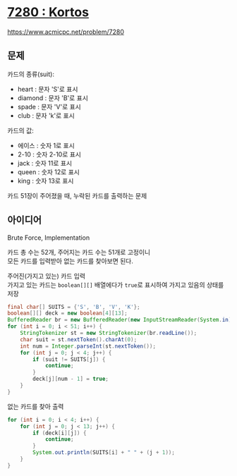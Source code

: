 # [7280 : Kortos](https://www.acmicpc.net/problem/7280)
https://www.acmicpc.net/problem/7280

## 문제
카드의 종류(suit):
- heart : 문자 'S'로 표시
- diamond : 문자 'B'로 표시
- spade : 문자 'V'로 표시
- club : 문자 'k'로 표시

카드의 값:
- 에이스 : 숫자 1로 표시
- 2-10 : 숫자 2-10로 표시
- jack : 숫자 11로 표시
- queen : 숫자 12로 표시
- king : 숫자 13로 표시

카드 51장이 주어졌을 때, 누락된 카드를 출력하는 문제

## 아이디어
Brute Force, Implementation

카드 총 수는 52개, 주어지는 카드 수는 51개로 고정이니  
모든 카드를 입력받아 없는 카드를 찾아보면 된다.

주어진(가지고 있는) 카드 입력  
가지고 있는 카드는 `boolean[][]` 배열에다가 `true`로 표시하여 가지고 있음의 상태를 저장
```java
final char[] SUITS = {'S', 'B', 'V', 'K'};
boolean[][] deck = new boolean[4][13];
BufferedReader br = new BufferedReader(new InputStreamReader(System.in));
for (int i = 0; i < 51; i++) {
    StringTokenizer st = new StringTokenizer(br.readLine());
    char suit = st.nextToken().charAt(0);
    int num = Integer.parseInt(st.nextToken());
    for (int j = 0; j < 4; j++) {
        if (suit != SUITS[j]) {
            continue;
        }
        deck[j][num - 1] = true;
    }
}
```

없는 카드를 찾아 출력
```java
for (int i = 0; i < 4; i++) {
    for (int j = 0; j < 13; j++) {
        if (deck[i][j]) {
            continue;
        }
        System.out.println(SUITS[i] + " " + (j + 1));
    }
}
```